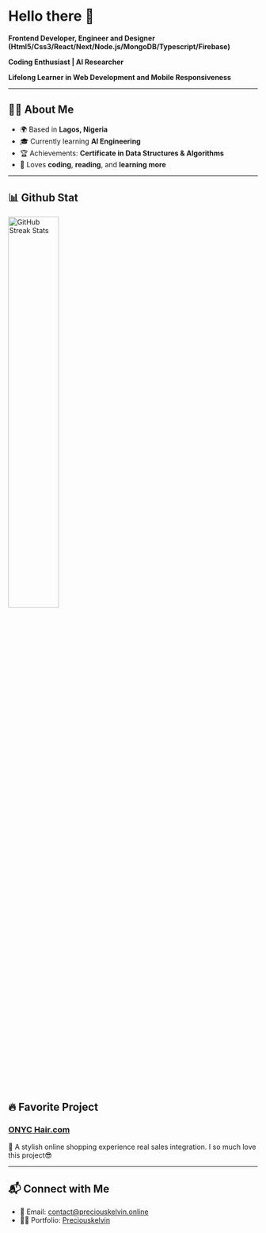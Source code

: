 # Hello there 👋

 **Frontend Developer, Engineer and Designer (Html5/Css3/React/Next/Node.js/MongoDB/Typescript/Firebase)** 
 
 **Coding Enthusiast | AI Researcher** 
 
 **Lifelong Learner in Web Development and Mobile Responsiveness** 
 
---

## 🧑‍💼 About Me  
- 🌍 Based in **Lagos, Nigeria**  
- 🎓 Currently learning **AI Engineering**  
- 🏆 Achievements: **Certificate in Data Structures & Algorithms**   
- 🍴 Loves **coding**, **reading**, and **learning more**  

---     
## 📊 Github Stat

<a href="https://github.com/KelvinCode1234">
  <img src="https://github-readme-streak-stats.herokuapp.com/?user=KelvinCode1234&theme=dark"
       width="45%"
       alt="GitHub Streak Stats">
</a>



## 🔥 Favorite Project
### [ONYC Hair.com](https://www.onychair.com/)
🔹 A stylish online shopping experience real sales integration. I so much love this project😎

---

## 📬 Connect with Me  
- 📧 Email: contact@preciouskelvin.online 
- 🧑‍💻 Portfolio: [Preciouskelvin](https://www.preciouskelvin.online/)  
